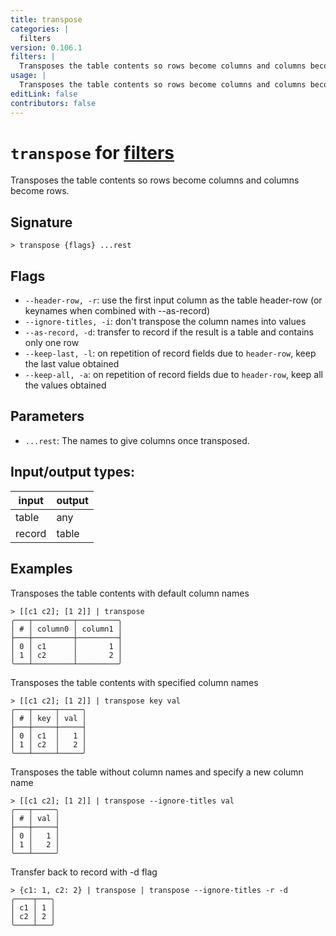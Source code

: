 ```yaml
---
title: transpose
categories: |
  filters
version: 0.106.1
filters: |
  Transposes the table contents so rows become columns and columns become rows.
usage: |
  Transposes the table contents so rows become columns and columns become rows.
editLink: false
contributors: false
---
```

<!-- This file is automatically generated. Please edit the command in https://github.com/nushell/nushell instead. -->

# `transpose` for [filters](/commands/categories/filters.md)

<div class='command-title'>Transposes the table contents so rows become columns and columns become rows.</div>

## Signature

```> transpose {flags} ...rest```

## Flags

 -  `--header-row, -r`: use the first input column as the table header-row (or keynames when combined with --as-record)
 -  `--ignore-titles, -i`: don't transpose the column names into values
 -  `--as-record, -d`: transfer to record if the result is a table and contains only one row
 -  `--keep-last, -l`: on repetition of record fields due to `header-row`, keep the last value obtained
 -  `--keep-all, -a`: on repetition of record fields due to `header-row`, keep all the values obtained

## Parameters

 -  `...rest`: The names to give columns once transposed.


## Input/output types:

| input  | output |
| ------ | ------ |
| table  | any    |
| record | table  |
## Examples

Transposes the table contents with default column names
```nu
> [[c1 c2]; [1 2]] | transpose
╭───┬─────────┬─────────╮
│ # │ column0 │ column1 │
├───┼─────────┼─────────┤
│ 0 │ c1      │       1 │
│ 1 │ c2      │       2 │
╰───┴─────────┴─────────╯

```

Transposes the table contents with specified column names
```nu
> [[c1 c2]; [1 2]] | transpose key val
╭───┬─────┬─────╮
│ # │ key │ val │
├───┼─────┼─────┤
│ 0 │ c1  │   1 │
│ 1 │ c2  │   2 │
╰───┴─────┴─────╯

```

Transposes the table without column names and specify a new column name
```nu
> [[c1 c2]; [1 2]] | transpose --ignore-titles val
╭───┬─────╮
│ # │ val │
├───┼─────┤
│ 0 │   1 │
│ 1 │   2 │
╰───┴─────╯

```

Transfer back to record with -d flag
```nu
> {c1: 1, c2: 2} | transpose | transpose --ignore-titles -r -d
╭────┬───╮
│ c1 │ 1 │
│ c2 │ 2 │
╰────┴───╯
```
